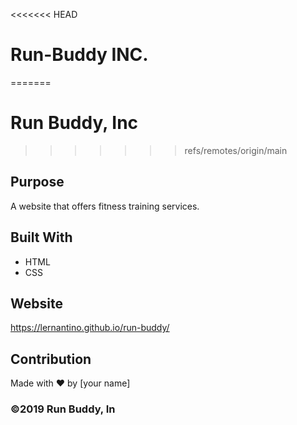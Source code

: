 <<<<<<< HEAD
# Run-Buddy INC.
=======
# Run Buddy, Inc
>>>>>>> refs/remotes/origin/main

## Purpose
A website that offers fitness training services. 

## Built With
* HTML
* CSS

## Website
https://lernantino.github.io/run-buddy/

## Contribution
Made with ❤️ by [your name]

### ©️2019 Run Buddy, In
